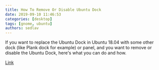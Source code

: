 ```yaml
---
title: How To Remove Or Disable Ubuntu Dock
date: 2019-09-10 11:46:53
categories: [desktop]
tags: [gnome, ubuntu]
authors: sedlav
---
```


If you want to replace the Ubuntu Dock in Ubuntu 18.04 with some other dock (like Plank dock for example) or panel, and you want to remove or disable the Ubuntu Dock, here's what you can do and how.

[Link](https://www.linuxuprising.com/2018/08/how-to-remove-or-disable-ubuntu-dock.html)

